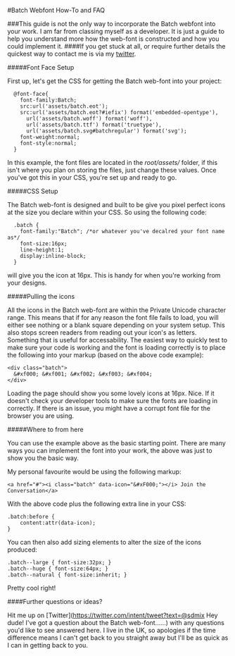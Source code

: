 #Batch Webfont How-To and FAQ

###This guide is not the only way to incorporate the Batch webfont into your work. I am far from classing myself as a developer. It is just a guide to help you understand more how the web-font is constructed and how you could implement it. 
####If you get stuck at all, or require further details the quickest way to contact me is via my [twitter](https://twitter.com/sdmix).

#####Font Face Setup

First up, let's get the CSS for getting the Batch web-font into your project:
      
      @font-face{
        font-family:Batch;
        src:url('assets/batch.eot');
        src:url('assets/batch.eot?#iefix') format('embedded-opentype'),
          url('assets/batch.woff') format('woff'),
          url('assets/batch.ttf') format('truetype'),
          url('assets/batch.svg#batchregular') format('svg');
        font-weight:normal;
        font-style:normal;
      }
    
In this example, the font files are located in the _root/assets/_  folder, if this isn't where you plan on storing the files, just change these values.
Once you've got this in your CSS, you're set up and ready to go.


#####CSS Setup

The Batch web-font is designed and built to be give you pixel perfect icons at the size you declare within your CSS. So using the following code: 
      
      .batch {
        font-family:"Batch"; /*or whatever you've decalred your font name as*/
        font-size:16px;
        line-height:1;
        display:inline-block;
      }

will give you the icon at 16px. This is handy for when you're working from your designs.


#####Pulling the icons

All the icons in the Batch web-font are within the Private Unicode character range. This means that if for any reason the font file fails to load, you will either see nothing or a blank square depending on your system setup.
This also stops screen readers from reading out your icon's as letters. Something that is useful for accessability.
The easiest way to quickly test to make sure your code is working and the font is loading correctly is to place the following into your markup (based on the above code example):

    <div class="batch">
      &#xf000; &#xf001; &#xf002; &#xf003; &#xf004;
    </div>
  
Loading the page should show you some lovely icons at 16px. Nice.
If it doesn't check your developer tools to make sure the fonts are loading in correctly. If there is an issue, you might have a corrupt font file for the browser you are using.


#####Where to from here

You can use the example above as the basic starting point. 
There are many ways you can implement the font into your work, the above was just to show you the basic way.

My personal favourite would be using the following markup:

    <a href="#"><i class="batch" data-icon="&#xF000;"></i> Join the Conversation</a>
    
With the above code plus the following extra line in your CSS:

    .batch:before {
        content:attr(data-icon);
    }
    
You can then also add sizing elements to alter the size of the icons produced:

    .batch--large { font-size:32px; }
    .batch--huge { font-size:64px; }
    .batch--natural { font-size:inherit; }
    
Pretty cool right!

####Further questions or ideas?

Hit me up on [Twitter](https://twitter.com/intent/tweet?text=@sdmix Hey dude! I've got a question about the Batch web-font......) with any questions you'd like to see answered here. I live in the UK, so apologies if the time difference means I can't get back to you straight away but I'll be as quick as I can in getting back to you.







